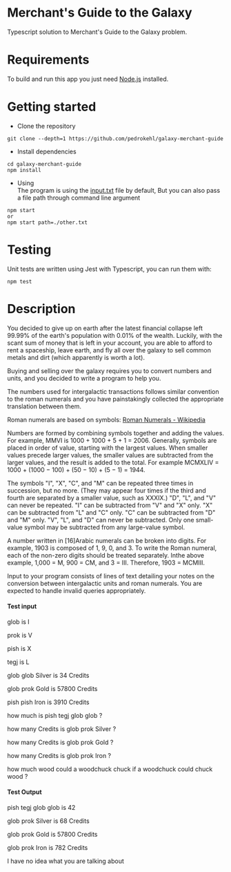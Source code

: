 # Merchant's Guide to the Galaxy
Typescript solution to Merchant's Guide to the Galaxy problem.

# Requirements
To build and run this app you just need [Node.js](https://nodejs.org/en/) installed.

# Getting started
- Clone the repository
```
git clone --depth=1 https://github.com/pedrokehl/galaxy-merchant-guide
```
- Install dependencies
```
cd galaxy-merchant-guide
npm install
```
- Using  
The program is using the [input.txt](/input.txt) file by default, But you can also pass a file path through command line argument

```
npm start
or
npm start path=./other.txt
```


# Testing

Unit tests are written using Jest with Typescript, you can run them with:

```
npm test
```

# Description

You decided to give up on earth after the latest financial collapse left 99.99% of the earth's
population with 0.01% of the wealth. Luckily, with the scant sum of money that is left in your
account, you are able to afford to rent a spaceship, leave earth, and fly all over the galaxy to sell
common metals and dirt (which apparently is worth a lot).

Buying and selling over the galaxy requires you to convert numbers and units, and you decided
to write a program to help you.

The numbers used for intergalactic transactions follows similar convention to the roman
numerals and you have painstakingly collected the appropriate translation between them.

Roman numerals are based on symbols: [Roman Numerals - Wikipedia](https://en.wikipedia.org/wiki/Roman_numerals)

Numbers are formed by combining symbols together and adding the values. For example, MMVI
is 1000 + 1000 + 5 + 1 = 2006. Generally, symbols are placed in order of value, starting with the
largest values. When smaller values precede larger values, the smaller values are subtracted
from the larger values, and the result is added to the total. For example MCMXLIV = 1000 +
(1000 − 100) + (50 − 10) + (5 − 1) = 1944.

The symbols "I", "X", "C", and "M" can be repeated three times in succession, but no more. (They
may appear four times if the third and fourth are separated by a smaller value, such as XXXIX.)
"D", "L", and "V" can never be repeated.
"I" can be subtracted from "V" and "X" only. "X" can be subtracted from "L" and "C" only. "C" can
be subtracted from "D" and "M" only. "V", "L", and "D" can never be subtracted.
Only one small-value symbol may be subtracted from any large-value symbol.

A number written in [16]Arabic numerals can be broken into digits. For example, 1903 is
composed of 1, 9, 0, and 3. To write the Roman numeral, each of the non-zero digits should be
treated separately. Inthe above example, 1,000 = M, 900 = CM, and 3 = III. Therefore, 1903 =
MCMIII.

Input to your program consists of lines of text detailing your notes on the conversion between
intergalactic units and roman numerals.
You are expected to handle invalid queries appropriately.

#### Test input
glob is I

prok is V

pish is X

tegj is L

glob glob Silver is 34 Credits

glob prok Gold is 57800 Credits

pish pish Iron is 3910 Credits

how much is pish tegj glob glob ?

how many Credits is glob prok Silver ?

how many Credits is glob prok Gold ?

how many Credits is glob prok Iron ?

how much wood could a woodchuck chuck if a woodchuck could chuck wood ?


#### Test Output
pish tegj glob glob is 42

glob prok Silver is 68 Credits

glob prok Gold is 57800 Credits

glob prok Iron is 782 Credits

I have no idea what you are talking about
